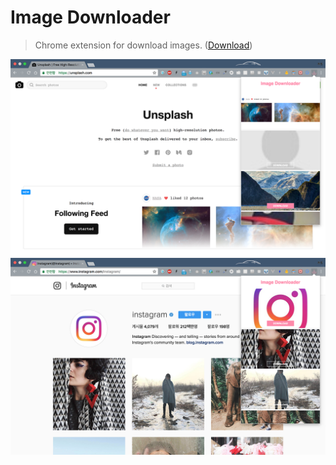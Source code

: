 # Image Downloader
> Chrome extension for download images. ([Download](chrome.google.com/webstore/detail/image-downloader/fadkffkdccpljkdhnbgkdjphlofgideg))

<img src="https://github.com/wonism/image-downloader/blob/master/image-downloader.png" /><br />
<img src="https://github.com/wonism/image-downloader/blob/master/image-downloader-2.png" />

